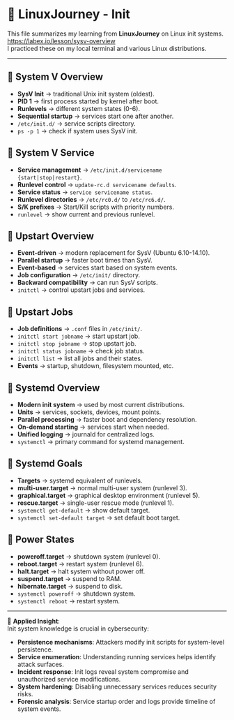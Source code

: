 # 🐧 LinuxJourney - Init

This file summarizes my learning from **LinuxJourney** on Linux init systems.  
https://labex.io/lesson/sysv-overview  
I practiced these on my local terminal and various Linux distributions.

---

## 🔹 System V Overview
- **SysV Init** → traditional Unix init system (oldest).
- **PID 1** → first process started by kernel after boot.
- **Runlevels** → different system states (0-6).
- **Sequential startup** → services start one after another.
- `/etc/init.d/` → service scripts directory.
- `ps -p 1` → check if system uses SysV init.

## 🔹 System V Service
- **Service management** → `/etc/init.d/servicename {start|stop|restart}`.
- **Runlevel control** → `update-rc.d servicename defaults`.
- **Service status** → `service servicename status`.
- **Runlevel directories** → `/etc/rc0.d/` to `/etc/rc6.d/`.
- **S/K prefixes** → Start/Kill scripts with priority numbers.
- `runlevel` → show current and previous runlevel.

## 🔹 Upstart Overview
- **Event-driven** → modern replacement for SysV (Ubuntu 6.10-14.10).
- **Parallel startup** → faster boot times than SysV.
- **Event-based** → services start based on system events.
- **Job configuration** → `/etc/init/` directory.
- **Backward compatibility** → can run SysV scripts.
- `initctl` → control upstart jobs and services.

## 🔹 Upstart Jobs
- **Job definitions** → `.conf` files in `/etc/init/`.
- `initctl start jobname` → start upstart job.
- `initctl stop jobname` → stop upstart job.
- `initctl status jobname` → check job status.
- `initctl list` → list all jobs and their states.
- **Events** → startup, shutdown, filesystem mounted, etc.

## 🔹 Systemd Overview
- **Modern init system** → used by most current distributions.
- **Units** → services, sockets, devices, mount points.
- **Parallel processing** → faster boot and dependency resolution.
- **On-demand starting** → services start when needed.
- **Unified logging** → journald for centralized logs.
- `systemctl` → primary command for systemd management.

## 🔹 Systemd Goals
- **Targets** → systemd equivalent of runlevels.
- **multi-user.target** → normal multi-user system (runlevel 3).
- **graphical.target** → graphical desktop environment (runlevel 5).
- **rescue.target** → single-user rescue mode (runlevel 1).
- `systemctl get-default` → show default target.
- `systemctl set-default target` → set default boot target.

## 🔹 Power States
- **poweroff.target** → shutdown system (runlevel 0).
- **reboot.target** → restart system (runlevel 6).
- **halt.target** → halt system without power off.
- **suspend.target** → suspend to RAM.
- **hibernate.target** → suspend to disk.
- `systemctl poweroff` → shutdown system.
- `systemctl reboot` → restart system.

---

📌 **Applied Insight**:  
Init system knowledge is crucial in cybersecurity:
- **Persistence mechanisms**: Attackers modify init scripts for system-level persistence.  
- **Service enumeration**: Understanding running services helps identify attack surfaces.  
- **Incident response**: Init logs reveal system compromise and unauthorized service modifications.  
- **System hardening**: Disabling unnecessary services reduces security risks.  
- **Forensic analysis**: Service startup order and logs provide timeline of system events.
